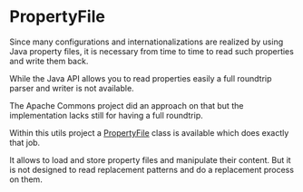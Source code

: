 # PropertyFile #

Since many configurations and internationalizations are realized by using Java property files, it is necessary from time to time to read such properties and write them back.

While the Java API allows you to read properties easily a full roundtrip parser and writer is not available.

The Apache Commons project did an approach on that but the implementation lacks still for having a full roundtrip.

Within this utils project a [PropertyFile](http://www.google.com/codesearch#agM0M4Gok3c/trunk/utils-apl-derived/src/main/java/org/omnaest/utils/propertyfile/PropertyFile.java&q=propertyfile%20package:http://utils-apl-derived%5C.googlecode%5C.com&type=cs&exact_package=http://utils-apl-derived.googlecode.com/svn) class is available which does exactly that job.

It allows to load and store property files and manipulate their content. But it is not designed to read replacement patterns and do a replacement process on them.